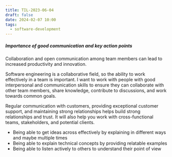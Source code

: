 ```yaml
---
title: TIL-2023-06-04
draft: false
date: 2024-02-07 10:00
tags:
  - software-development
---
```

##### Importance of good communication and key action points
Collaboration and open communication among team members can lead to increased productivity and innovation.

Software engineering is a collaborative field, so the ability to work effectively in a team is important. I want to work with people with good interpersonal and communication skills to ensure they can collaborate with other team members, share knowledge, contribute to discussions, and work towards common goals.

Regular communication with customers, providing exceptional customer support, and maintaining strong relationships helps build strong relationships and trust. It will also help you work with cross-functional teams, stakeholders, and potential clients.

- Being able to get ideas across effectively by explaining in different ways and maybe multiple times
- Being able to explain technical concepts by providing relatable examples
- Being able to listen actively to others to understand their point of view



